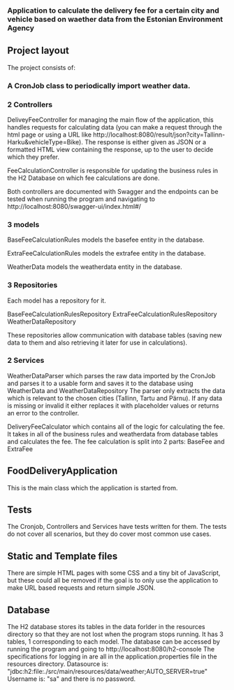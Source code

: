 ### Application to calculate the delivery fee for a certain city and vehicle based on waether data from the Estonian Environment Agency

## Project layout
The project consists of:

### A CronJob class to periodically import weather data.

### 2 Controllers
DeliveyFeeController for managing the main flow of the application, this handles requests for calculating data (you can make a request through the html page or using a URL like http://localhost:8080/result/json?city=Tallinn-Harku&vehicleType=Bike).
The response is either given as JSON or a formatted HTML view containing the response, up to the user to decide which they prefer.

FeeCalculationController is responsible for updating the business rules in the H2 Database on which fee calculations are done.

Both controllers are documented with Swagger and the endpoints can be tested when running the program and navigating to http://localhost:8080/swagger-ui/index.html#/

### 3 models
BaseFeeCalculationRules models the basefee entity in the database.

ExtraFeeCalculationRules models the extrafee entity in the database.

WeatherData models the weatherdata entity in the database.

### 3 Repositories
Each model has a repository for it.

BaseFeeCalculationRulesRepository
ExtraFeeCalculationRulesRepository
WeatherDataRepository

These repositories allow communication with database tables (saving new data to them and also retrieving it later for use in calculations).

### 2 Services

WeatherDataParser which parses the raw data imported by the CronJob and parses it to a usable form and saves it to the database using WeatherData and WeatherDataRepository
The parser only extracts the data which is relevant to the chosen cities (Tallinn, Tartu and Pärnu).
If any data is missing or invalid it either replaces it with placeholder values or returns an error to the controller.

DeliveryFeeCalculator which contains all of the logic for calculating the fee. It takes in all of the business rules and weatherdata from database tables and calculates the fee.
The fee calculation is split into 2 parts:
BaseFee and ExtraFee

## FoodDeliveryApplication
This is the main class which the application is started from.

## Tests
The Cronjob, Controllers and Services have tests written for them. The tests do not cover all scenarios, but they do cover most common use cases.

## Static and Template files
There are simple HTML pages with some CSS and a tiny bit of JavaScript, but these could all be removed if the goal is to only use the application to make URL based requests and return simple JSON.

## Database
The H2 database stores its tables in the data forlder in the resources directory so that they are not lost when the program stops running.
It has 3 tables, 1 corresponding to each model.
The database can be accessed by running the program and going to http://localhost:8080/h2-console
The specifications for logging in are all in the application.properties file in the resources directory.
Datasource is: "jdbc:h2:file:./src/main/resources/data/weather;AUTO_SERVER=true"
Username is: "sa" and there is no password.
